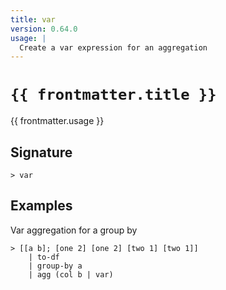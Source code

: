 ```yaml
---
title: var
version: 0.64.0
usage: |
  Create a var expression for an aggregation
---
```


<script>
  import { usePageFrontmatter } from '@vuepress/client';
  export default { computed: { frontmatter() { return usePageFrontmatter().value; } } }
</script>

# <code>{{ frontmatter.title }}</code>

<div style='white-space: pre-wrap;'>{{ frontmatter.usage }}</div>

## Signature

```> var ```

## Examples

Var aggregation for a group by
```shell
> [[a b]; [one 2] [one 2] [two 1] [two 1]]
    | to-df
    | group-by a
    | agg (col b | var)
```
